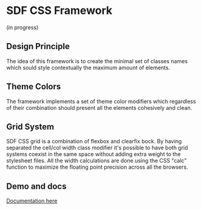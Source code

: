 # SDF CSS Framework
(in progress)

## Design Principle
The idea of this framework is to create the minimal set of classes names which sould style contextually the maximum amount of elements.

## Theme Colors
The framework implements a set of theme color modifiers which regardless of their combination should present all the elements cohesively and clean.

## Grid System
SDF CSS grid is a combination of flexbox and clearfix bock.
By having separated the cell/col width class modifier it's possible to have both grid systems coexist in the same space without adding extra weight to the stylesheet files.
All the width calculations are done using the CSS "calc" function to maximize the floating point precision across all the browsers.


## Demo and docs
[Documentation here](https://eugenioenko.github.io/sdf-css/docs/)